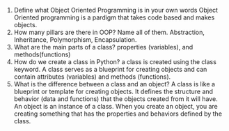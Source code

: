 1. Define what Object Oriented Programming is in your own words
Object Oriented programming is a pardigm that takes code based and makes objects.
2. How many pillars are there in OOP? Name all of them.
Abstraction, Inheritance, Polymorphism, Encapsulation.
3. What are the main parts of a class?
properties (variables), and methods(functions) 
4. How do we create a class in Python?
a class is created using the class keyword. A class serves as a blueprint for creating objects and can contain attributes (variables) and methods (functions).
5. What is the difference between a class and an object?
A class is like a blueprint or template for creating objects. It defines the structure and behavior (data and functions) that the objects created from it will have.
An object is an instance of a class. When you create an object, you are creating something that has the properties and behaviors defined by the class.